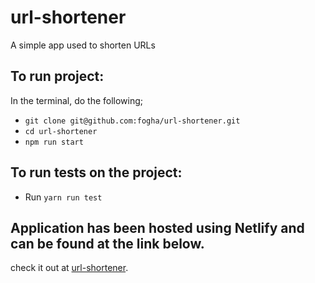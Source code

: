 # url-shortener
A simple app used to shorten URLs

## To run project:

In the terminal, do the following;

- `git clone git@github.com:fogha/url-shortener.git`
- `cd url-shortener`
- `npm run start`

## To run tests on the project:

- Run `yarn run test`

## Application has been hosted using Netlify and can be found at the link below.

check it out at [url-shortener](https://637581a294bfde023e821e6c--benevolent-granita-01298a.netlify.app).

